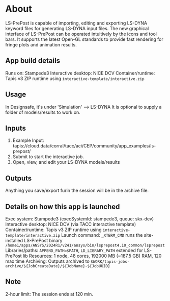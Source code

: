 # About
LS-PrePost is capable of importing, editing and exporting LS-DYNA keyword files for generating LS-DYNA input files. The new graphical interface of LS-PrePost can be operated intuitively by the icons and tool bars. It supports the latest Open-GL standards to provide fast rendering for fringe plots and animation results.

## App build details
Runs on: Stampede3
Interactive desktop: NICE DCV 
Container/runtime: Tapis v3 ZIP runtime using `interactive-template/interactive.zip`

## Usage
In Designsafe, it's under 'Simulation' --> LS-DYNA
It is optional to supply a folder of models/results to work on. 

## Inputs
1. Example Input: tapis://cloud.data/corral/tacc/aci/CEP/community/app_examples/ls-prepost/
2. Submit to start the interactive job.
3. Open, view, and edit your LS-DYNA models/results

## Outputs
Anything you save/export furin the session will be in the archive file.

## Details on how this app is launched
Exec system: Stampede3 (execSystemId: stampede3, queue: skx-dev)
Interactive desktop: NICE DCV (via TACC interactive template)
Container/runtime: Tapis v3 ZIP runtime using `interactive-template/interactive.zip`
Launch command: `_XTERM_CMD` runs the site-installed LS-PrePost binary
    `/home1/apps/ANSYS/2024R1/v241/ansys/bin/lsprepost4.10_common/lsprepost`
Libraries/paths: `APPEND_PATH=$PATH`, `LD_LIBRARY_PATH` extended for LS-PrePost lib
Resources: 1 node, 48 cores, 192000 MB (~187.5 GB) RAM, 120 max time
Archiving: Outputs archived to `$WORK/tapis-jobs-archive/${JobCreateDate}/${JobName}-${JobUUID}` 

## Note
2-hour limit: The session ends at 120 min.